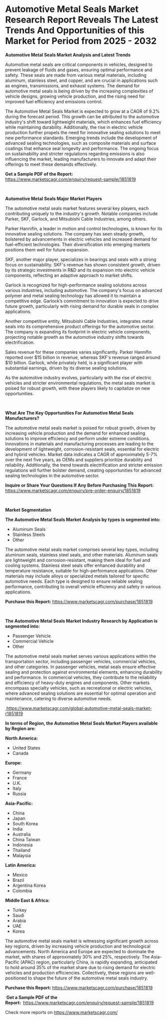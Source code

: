 <p><h1>Automotive Metal Seals Market Research Report Reveals The Latest Trends And Opportunities of this Market for Period from 2025 - 2032</h1></p><p><strong>Automotive Metal Seals Market Analysis and Latest Trends</strong></p>
<p><p>Automotive metal seals are critical components in vehicles, designed to prevent leakage of fluids and gases, ensuring optimal performance and safety. These seals are made from various metal materials, including aluminum, stainless steel, and copper, and are crucial in applications such as engines, transmissions, and exhaust systems. The demand for automotive metal seals is being driven by the increasing complexities of vehicle designs, growing vehicle production, and the rising need for improved fuel efficiency and emissions control.</p><p>The Automotive Metal Seals Market is expected to grow at a CAGR of 9.2% during the forecast period. This growth can be attributed to the automotive industry's shift toward lightweight materials, which enhances fuel efficiency while maintaining durability. Additionally, the rise in electric vehicle production further propels the need for innovative sealing solutions to meet new performance standards. Emerging trends include the development of advanced sealing technologies, such as composite materials and surface coatings that enhance seal longevity and performance. The ongoing focus on sustainability and stricter regulations regarding emissions is also influencing the market, leading manufacturers to innovate and adapt their offerings to meet these demands effectively.</p></p>
<p><strong>Get a Sample PDF of the Report:&nbsp;</strong> <a href="https://www.marketscagr.com/enquiry/request-sample/1851819?utm_campaign=2016&utm_medium=2&utm_source=Github&utm_content=ia&utm_term=07012025&utm_id=automotive-metal-seals">https://www.marketscagr.com/enquiry/request-sample/1851819</a></p>
<p>&nbsp;</p>
<p><strong>Automotive Metal Seals Major Market Players</strong></p>
<p><p>The automotive metal seals market features several key players, each contributing uniquely to the industry's growth. Notable companies include Parker, SKF, Garlock, and Mitsubishi Cable Industries, among others.</p><p>Parker Hannifin, a leader in motion and control technologies, is known for its innovative sealing solutions. The company has seen steady growth, bolstered by advancements in electric vehicles and increased demand for fuel-efficient technologies. Their diversification into emerging markets positions them well for future expansion.</p><p>SKF, another major player, specializes in bearings and seals with a strong focus on sustainability. SKF's revenue has shown consistent growth, driven by its strategic investments in R&D and its expansion into electric vehicle components, reflecting an adaptive approach to market shifts.</p><p>Garlock is recognized for high-performance sealing solutions across various industries, including automotive. The company's focus on advanced polymer and metal sealing technology has allowed it to maintain a competitive edge. Garlock’s commitment to innovation is expected to drive future growth, particularly with rising demand for durable seals in complex applications.</p><p>Another competitive entity, Mitsubishi Cable Industries, integrates metal seals into its comprehensive product offerings for the automotive sector. The company is expanding its footprint in electric vehicle components, projecting notable growth as the automotive industry shifts towards electrification.</p><p>Sales revenue for these companies varies significantly. Parker Hannifin reported over $15 billion in revenue, whereas SKF's revenue ranged around $10 billion. Garlock, while privately held, is a significant player with substantial earnings, driven by its diverse sealing solutions.</p><p>As the automotive industry evolves, particularly with the rise of electric vehicles and stricter environmental regulations, the metal seals market is poised for robust growth, with these players likely to capitalize on new opportunities.</p></p>
<p>&nbsp;</p>
<p><strong>What Are The Key Opportunities For Automotive Metal Seals Manufacturers?</strong></p>
<p><p>The automotive metal seals market is poised for robust growth, driven by increasing vehicle production and the demand for enhanced sealing solutions to improve efficiency and perform under extreme conditions. Innovations in materials and manufacturing processes are leading to the development of lightweight, corrosion-resistant seals, essential for electric and hybrid vehicles. Market data indicates a CAGR of approximately 5-7% over the next five years, as OEMs and suppliers prioritize durability and reliability. Additionally, the trend towards electrification and stricter emission regulations will further bolster demand, creating opportunities for advanced sealing technologies in the automotive sector.</p></p>
<p><strong>Inquire or Share Your Questions If Any Before Purchasing This Report:</strong> <a href="https://www.marketscagr.com/enquiry/pre-order-enquiry/1851819?utm_campaign=2016&utm_medium=2&utm_source=Github&utm_content=ia&utm_term=07012025&utm_id=automotive-metal-seals">https://www.marketscagr.com/enquiry/pre-order-enquiry/1851819</a></p>
<p>&nbsp;</p>
<p><strong>Market Segmentation</strong></p>
<p><strong>The Automotive Metal Seals Market Analysis by types is segmented into:</strong></p>
<p><ul><li>Aluminum Seals</li><li>Stainless Steels</li><li>Other</li></ul></p>
<p><p>The automotive metal seals market comprises several key types, including aluminum seals, stainless steel seals, and other materials. Aluminum seals are lightweight and corrosion-resistant, making them ideal for fuel and cooling systems. Stainless steel seals offer enhanced durability and temperature resistance, suitable for high-performance applications. Other materials may include alloys or specialized metals tailored for specific automotive needs. Each type is designed to ensure reliable sealing performance, contributing to overall vehicle efficiency and safety in various applications.</p></p>
<p><strong>Purchase this Report:&nbsp;</strong><a href="https://www.marketscagr.com/purchase/1851819?utm_campaign=2016&utm_medium=2&utm_source=Github&utm_content=ia&utm_term=07012025&utm_id=automotive-metal-seals">https://www.marketscagr.com/purchase/1851819</a></p>
<p>&nbsp;</p>
<p><strong>The Automotive Metal Seals Market Industry Research by Application is segmented into:</strong></p>
<p><ul><li>Passenger Vehicle</li><li>Commercial Vehicle</li><li>Other</li></ul></p>
<p><p>The automotive metal seals market serves various applications within the transportation sector, including passenger vehicles, commercial vehicles, and other categories. In passenger vehicles, metal seals ensure effective sealing and protection against environmental elements, enhancing durability and performance. In commercial vehicles, they contribute to the reliability and efficiency of heavy-duty engines and components. Other markets encompass specialty vehicles, such as recreational or electric vehicles, where advanced sealing solutions are essential for optimal operation and maintenance, catering to diverse automotive needs.</p></p>
<p><a href="https://www.marketscagr.com/global-automotive-metal-seals-market-r1851819?utm_campaign=2016&utm_medium=2&utm_source=Github&utm_content=ia&utm_term=07012025&utm_id=automotive-metal-seals">&nbsp;https://www.marketscagr.com/global-automotive-metal-seals-market-r1851819</a></p>
<p><strong>In terms of Region, the Automotive Metal Seals Market Players available by Region are:</strong></p>
<p>
    <p> <strong> North America: </strong>
        <ul>
            <li>United States</li>
            <li>Canada</li>
        </ul>
        </p> 
    <p> <strong> Europe: </strong>
        <ul>
            <li>Germany</li>
            <li>France</li>
            <li>U.K.</li>
            <li>Italy</li>
            <li>Russia</li>
        </ul>
        </p> 
    <p> <strong> Asia-Pacific: </strong>
        <ul>
            <li>China</li>
            <li>Japan</li>
            <li>South Korea</li>
            <li>India</li>
            <li>Australia</li>
            <li>China Taiwan</li>
            <li>Indonesia</li>
            <li>Thailand</li>
            <li>Malaysia</li>
        </ul>
        </p> 
    <p> <strong> Latin America: </strong>
        <ul>
            <li>Mexico</li>
            <li>Brazil</li>
            <li>Argentina Korea</li>
            <li>Colombia</li>
        </ul>
        </p> 
    <p> <strong> Middle East & Africa: </strong>
        <ul>
            <li>Turkey</li>
            <li>Saudi</li>
            <li>Arabia</li>
            <li>UAE</li>
            <li>Korea</li>
        </ul>
    </p>
    </p>
<p><p>The automotive metal seals market is witnessing significant growth across key regions, driven by increasing vehicle production and technological advancements. North America and Europe are expected to dominate the market, with shares of approximately 30% and 25%, respectively. The Asia-Pacific (APAC) region, particularly China, is rapidly expanding, anticipated to hold around 35% of the market share due to rising demand for electric vehicles and production efficiencies. Collectively, these regions are well-positioned to shape the future of the automotive metal seals industry.</p></p>
<p><strong>Purchase this Report: </strong><a href="https://www.marketscagr.com/purchase/1851819?utm_campaign=2016&utm_medium=2&utm_source=Github&utm_content=ia&utm_term=07012025&utm_id=automotive-metal-seals">https://www.marketscagr.com/purchase/1851819</a></p>
<p>&nbsp;<strong>Get a Sample PDF of the Report:&nbsp;&nbsp;</strong><a href="https://www.marketscagr.com/enquiry/request-sample/1851819?utm_campaign=2016&utm_medium=2&utm_source=Github&utm_content=ia&utm_term=07012025&utm_id=automotive-metal-seals">https://www.marketscagr.com/enquiry/request-sample/1851819</a></p>
<p><strong></strong></p>
<p>Check more reports on <a href="https://www.marketscagr.com/?utm_campaign=2016&utm_medium=2&utm_source=Github&utm_content=ia&utm_term=07012025&utm_id=automotive-metal-seals">https://www.marketscagr.com/</a></p>